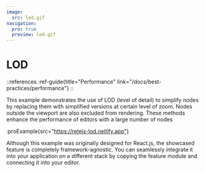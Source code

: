 ```yaml
---
image:
  src: lod.gif
navigation:
  pro: true
  preview: lod.gif
---
```


# LOD

::references
:ref-guide{title="Performance" link="/docs/best-practices/performance"}
::

This example demonstrates the use of LOD (level of detail) to simplify nodes by replacing them with simplified versions at certain level of zoom. Nodes outside the viewport are also excluded from rendering. These methods enhance the performance of editors with a large number of nodes

:proExample{src="https://retejs-lod.netlify.app"}

Although this example was originally designed for React.js, the showcased feature is completely framework-agnostic. You can seamlessly integrate it into your application on a different stack by copying the feature module and connecting it into your editor.
